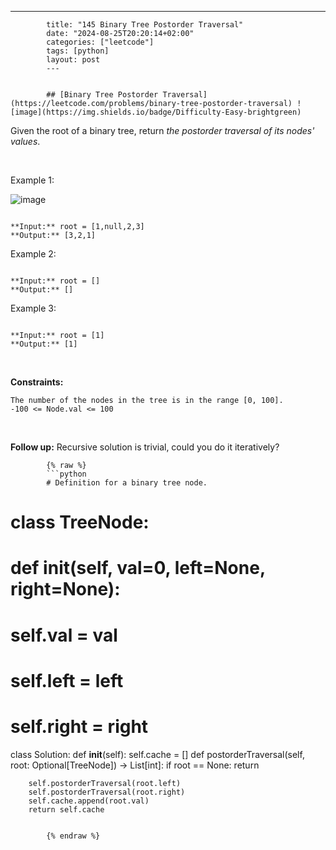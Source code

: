 ---
            title: "145 Binary Tree Postorder Traversal"
            date: "2024-08-25T20:20:14+02:00"
            categories: ["leetcode"]
            tags: [python]
            layout: post
            ---
            

            ## [Binary Tree Postorder Traversal](https://leetcode.com/problems/binary-tree-postorder-traversal) ![image](https://img.shields.io/badge/Difficulty-Easy-brightgreen)

Given the root of a binary tree, return *the postorder traversal of its nodes' values*.

 

Example 1:

![image](https://assets.leetcode.com/uploads/2020/08/28/pre1.jpg)
```

**Input:** root = [1,null,2,3]
**Output:** [3,2,1]

```

Example 2:

```

**Input:** root = []
**Output:** []

```

Example 3:

```

**Input:** root = [1]
**Output:** [1]

```

 

**Constraints:**

	The number of the nodes in the tree is in the range [0, 100].
	-100 <= Node.val <= 100

 

**Follow up:** Recursive solution is trivial, could you do it iteratively?

            {% raw %}
            ```python
            # Definition for a binary tree node.
# class TreeNode:
#     def __init__(self, val=0, left=None, right=None):
#         self.val = val
#         self.left = left
#         self.right = right
class Solution:
    def __init__(self):
        self.cache = []
    def postorderTraversal(self, root: Optional[TreeNode]) -> List[int]:
        if root == None:
            return
        
        self.postorderTraversal(root.left)
        self.postorderTraversal(root.right)
        self.cache.append(root.val)
        return self.cache

        
            {% endraw %}
            